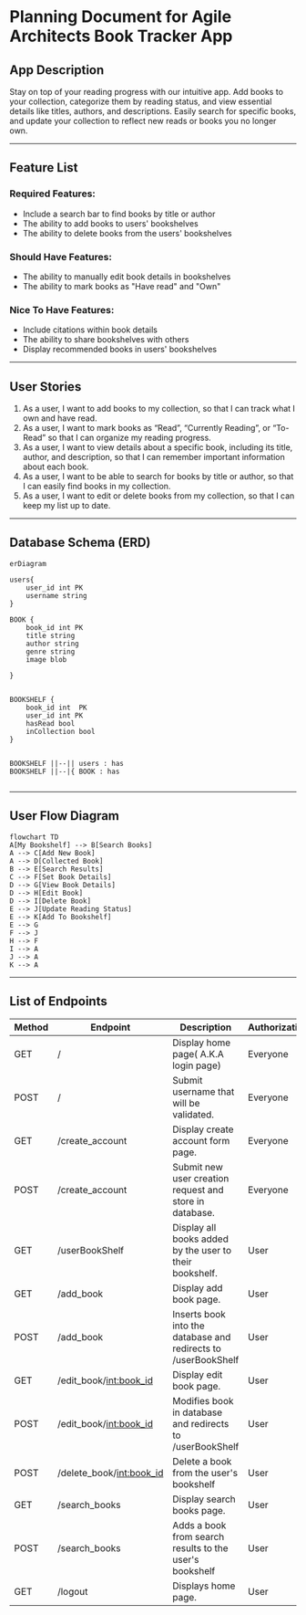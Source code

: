 # Planning Document for Agile Architects Book Tracker App

## App Description
Stay on top of your reading progress with our intuitive app. Add books to your collection, categorize them by reading status, and view essential details like titles, authors, and descriptions. Easily search for specific books, and update your collection to reflect new reads or books you no longer own.

---
## Feature List

### Required Features:
* Include a search bar to find books by title or author
* The ability to add books to users' bookshelves
* The ability to delete books from the users' bookshelves
  
### Should Have Features:
* The ability to manually edit book details in bookshelves
* The ability to mark books as "Have read" and "Own"
### Nice To Have Features:
* Include citations within book details
* The ability to share bookshelves with others
* Display recommended books in users' bookshelves
---
## User Stories

1. As a user, I want to add books to my collection, so that I can track what I own and have read.
2. As a user, I want to mark books as “Read”, “Currently Reading”,  or “To-Read” so that I can organize my reading progress.
3. As a user, I want to view details about a specific book, including its title, author, and description, so that I can remember important information about each book.
4. As a user, I want to be able to search for books by title or author, so that I can easily find books in my collection.
5. As a user, I want to edit or delete books from my collection, so that I can keep my list up to date. 

---
## Database Schema (ERD)

```mermaid
erDiagram

users{
    user_id int PK
    username string
}

BOOK {
    book_id int PK
    title string
    author string
    genre string
    image blob
    
}


BOOKSHELF {
    book_id int  PK
    user_id int PK
    hasRead bool
    inCollection bool
}


BOOKSHELF ||--|| users : has
BOOKSHELF ||--|{ BOOK : has


```
---
## User Flow Diagram

```mermaid
flowchart TD
A[My Bookshelf] --> B[Search Books]
A --> C[Add New Book]
A --> D[Collected Book]
B --> E[Search Results]
C --> F[Set Book Details]
D --> G[View Book Details]
D --> H[Edit Book]
D --> I[Delete Book]
E --> J[Update Reading Status]
E --> K[Add To Bookshelf]
E --> G
F --> J
H --> F
I --> A
J --> A
K --> A
```
---
## List of Endpoints

| Method | Endpoint | Description | Authorization |
|--------|----------|-------------|---------------|
| GET    | / | Display home page( A.K.A login page) | Everyone |
| POST   | / | Submit username that will be validated. | Everyone |
| GET    | /create_account | Display create account form page. | Everyone |
| POST   | /create_account | Submit new user creation request and store in database. | Everyone |
| GET    | /userBookShelf | Display all books added by the user to their bookshelf. | User |
| GET    | /add_book      | Display add book page.                                 | User |
| POST   | /add_book      | Inserts book into the database and redirects to /userBookShelf | User |
| GET    | /edit_book/<int:book_id> | Display edit book page. | User |
| POST   | /edit_book/<int:book_id> | Modifies book in database and redirects to /userBookShelf | User |
| POST | /delete_book/<int:book_id> | Delete a book from the user's bookshelf | User |
| GET    | /search_books | Display search books page. | User |
| POST   | /search_books | Adds a book from search results to the user's bookshelf | User |
| GET    | /logout       | Displays home page. | User |
